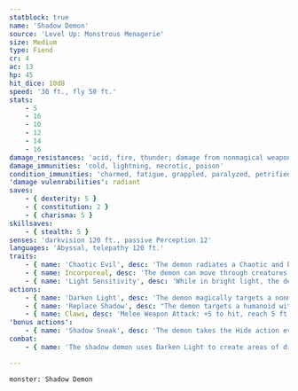 ```yaml
---
statblock: true
name: 'Shadow Demon'
source: 'Level Up: Monstrous Menagerie'
size: Medium
type: Fiend
cr: 4
ac: 13
hp: 45
hit_dice: 10d8
speed: '30 ft., fly 50 ft.'
stats:
    - 5
    - 16
    - 10
    - 12
    - 14
    - 16
damage_resistances: 'acid, fire, thunder; damage from nonmagical weapons'
damage_immunities: 'cold, lightning, necrotic, poison'
condition_immunities: 'charmed, fatigue, grappled, paralyzed, petrified, poisoned, prone, restrained'
'damage vulenrabilities': radiant
saves:
    - { dexterity: 5 }
    - { constitution: 2 }
    - { charisma: 5 }
skillsaves:
    - { stealth: 5 }
senses: 'darkvision 120 ft., passive Perception 12'
languages: 'Abyssal, telepathy 120 ft.'
traits:
    - { name: 'Chaotic Evil', desc: 'The demon radiates a Chaotic and Evil aura.' }
    - { name: Incorporeal, desc: 'The demon can move through creatures and objects. It takes 3 (1d6) force damage if it ends its turn inside an object.' }
    - { name: 'Light Sensitivity', desc: 'While in bright light, the demon has disadvantage on attack rolls, as well as on Perception checks that rely on sight.' }
actions:
    - { name: 'Darken Light', desc: 'The demon magically targets a nonmagical flame or an area of magical light created by a 2nd-level or lower spell slot within 60 feet. Any area of bright light created by the light source instead casts dim light for 10 minutes.' }
    - { name: 'Replace Shadow', desc: "The demon targets a humanoid within 5 feet that is in dim light and can't see the demon. The target makes a DC 13 Constitution saving throw. On a success, the target is aware of the demon. On a failure, the target is unaware of the demon, the target no longer casts a natural shadow, and the demon magically takes on the shape of the target's shadow, appearing indistinguishable from a natural shadow except when it attacks. The demon shares the target's space and moves with the target. When the demon is dealt damage while sharing the target's space, it takes half the damage (rounded down) and the other half is dealt to the target. The effect ends when the target drops to 0 hit points, the demon no longer shares the target's space, the demon or target is affected by dispel evil and good or a similar effect, or the demon begins its turn in an area of sunlight." }
    - { name: Claws, desc: 'Melee Weapon Attack: +5 to hit, reach 5 ft., one target. Hit: 14 (2d10 + 3) cold damage.' }
'bonus actions':
    - { name: 'Shadow Sneak', desc: 'The demon takes the Hide action even if obscured only by dim light or darkness.' }
combat:
    - { name: 'The shadow demon uses Darken Light to create areas of dim light and Shadow Sneak to hide in plain sight', desc: "It then uses Replace Shadow. Once it has done so, it may use its claws immediately, or it may travel with its victim for some time before it attacks. If it's unable to use Replace Shadow, it tries to attack from hiding. It flees if dealt radiant damage." }

---
```

```statblock
monster: Shadow Demon
```
